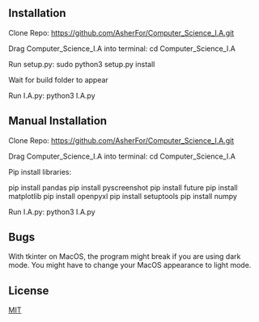 ## Installation

Clone Repo: https://github.com/AsherFor/Computer_Science_I.A.git

Drag Computer_Science_I.A into terminal: cd Computer_Science_I.A

Run setup.py: sudo python3 setup.py install

Wait for build folder to appear

Run I.A.py: python3 I.A.py

## Manual Installation

Clone Repo: https://github.com/AsherFor/Computer_Science_I.A.git

Drag Computer_Science_I.A into terminal: cd Computer_Science_I.A

Pip install libraries:  

pip install pandas
pip install pyscreenshot
pip install future
pip install matplotlib
pip install openpyxl
pip install setuptools
pip install numpy

Run I.A.py: python3 I.A.py

## Bugs

With tkinter on MacOS, the program might break if you are using dark mode. You might have to change your MacOS appearance to light mode.

## License
[MIT](https://choosealicense.com/licenses/mit/)
